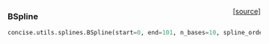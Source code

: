 <span style="float:right;">[[source]](https://github.com/avsecz/concise/blob/master/concise/utils/splines.py#L10)</span>
### BSpline

```python
concise.utils.splines.BSpline(start=0, end=101, n_bases=10, spline_order=3)
```
